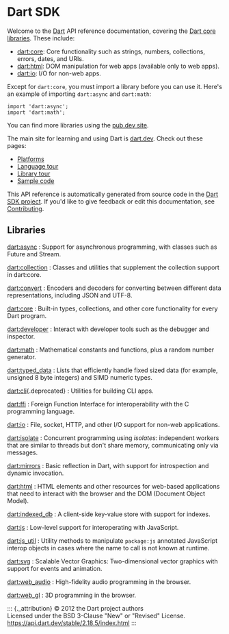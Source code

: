 Dart SDK
========

Welcome to the [Dart](https://dart.dev/) API reference documentation,
covering the [Dart core libraries](https://dart.dev/guides/libraries).
These include:

-   [dart:core](dart-core/dart-core-library): Core functionality such as
    strings, numbers, collections, errors, dates, and URIs.
-   [dart:html](dart-html/dart-html-library): DOM manipulation for web
    apps (available only to web apps).
-   [dart:io](dart-io/dart-io-library): I/O for non-web apps.

Except for `dart:core`, you must import a library before you can use it.
Here\'s an example of importing `dart:async` and `dart:math`:

``` {.language-dart data-language="dart"}
import 'dart:async';
import 'dart:math';
```

You can find more libraries using the [pub.dev site](https://pub.dev).

The main site for learning and using Dart is
[dart.dev](https://dart.dev). Check out these pages:

-   [Platforms](https://dart.dev/platforms)
-   [Language tour](https://dart.dev/guides/language/language-tour)
-   [Library tour](https://dart.dev/guides/libraries/library-tour)
-   [Sample code](https://dart.dev/samples)

This API reference is automatically generated from source code in the
[Dart SDK project](https://github.com/dart-lang/sdk). If you\'d like to
give feedback or edit this documentation, see
[Contributing](https://github.com/dart-lang/sdk/wiki/Contributing).

Libraries
---------

[dart:async](dart-async/dart-async-library)
:   Support for asynchronous programming, with classes such as Future
    and Stream.

[dart:collection](dart-collection/dart-collection-library)
:   Classes and utilities that supplement the collection support in
    dart:core.

[dart:convert](dart-convert/dart-convert-library)
:   Encoders and decoders for converting between different data
    representations, including JSON and UTF-8.

[dart:core](dart-core/dart-core-library)
:   Built-in types, collections, and other core functionality for every
    Dart program.

[dart:developer](dart-developer/dart-developer-library)
:   Interact with developer tools such as the debugger and inspector.

[dart:math](dart-math/dart-math-library)
:   Mathematical constants and functions, plus a random number
    generator.

[dart:typed\_data](dart-typed_data/dart-typed_data-library)
:   Lists that efficiently handle fixed sized data (for example,
    unsigned 8 byte integers) and SIMD numeric types.

[dart:cli](dart-cli/dart-cli-library){.deprecated}
:   Utilities for building CLI apps.

[dart:ffi](dart-ffi/dart-ffi-library)
:   Foreign Function Interface for interoperability with the C
    programming language.

[dart:io](dart-io/dart-io-library)
:   File, socket, HTTP, and other I/O support for non-web applications.

[dart:isolate](dart-isolate/dart-isolate-library)
:   Concurrent programming using *isolates*: independent workers that
    are similar to threads but don\'t share memory, communicating only
    via messages.

[dart:mirrors](dart-mirrors/dart-mirrors-library)
:   Basic reflection in Dart, with support for introspection and dynamic
    invocation.

[dart:html](dart-html/dart-html-library)
:   HTML elements and other resources for web-based applications that
    need to interact with the browser and the DOM (Document Object
    Model).

[dart:indexed\_db](dart-indexed_db/dart-indexed_db-library)
:   A client-side key-value store with support for indexes.

[dart:js](dart-js/dart-js-library)
:   Low-level support for interoperating with JavaScript.

[dart:js\_util](dart-js_util/dart-js_util-library)
:   Utility methods to manipulate `package:js` annotated JavaScript
    interop objects in cases where the name to call is not known at
    runtime.

[dart:svg](dart-svg/dart-svg-library)
:   Scalable Vector Graphics: Two-dimensional vector graphics with
    support for events and animation.

[dart:web\_audio](dart-web_audio/dart-web_audio-library)
:   High-fidelity audio programming in the browser.

[dart:web\_gl](dart-web_gl/dart-web_gl-library)
:   3D programming in the browser.

::: {._attribution}
© 2012 the Dart project authors\
Licensed under the BSD 3-Clause \"New\" or \"Revised\" License.\
<https://api.dart.dev/stable/2.18.5/index.html>
:::

